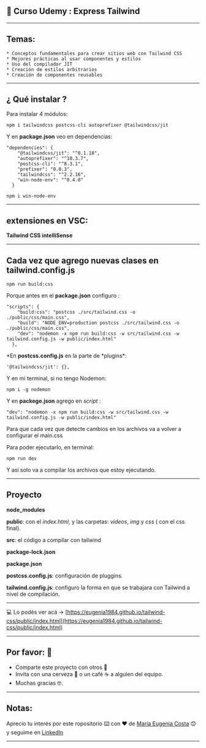 ## 📖 Curso Udemy : Express Tailwind

---

## Temas:

    * Conceptos fundamentales para crear sitios web con Tailwind CSS
    * Mejores prácticas al usar componentes y estilos
    * Uso del compilador JIT
    * Creación de estilos arbitrarios
    * Creación de componentes reusables

---

## ¿ Qué instalar ?

Para instalar 4 módulos:

```
npm i tailwindcss postcss-cli autoprefixer @tailwindcss/jit
```

Y en **package.json** veo en dependencias:

```
"dependencies": {
    "@tailwindcss/jit": "^0.1.18",
    "autoprefixer": "^10.3.7",
    "postcss-cli": "^8.3.1",
    "prefixer": "0.0.3",
    "tailwindcss": "^2.2.16",
    "win-node-env": "^0.4.0"
  }
```

```
npm i win-node-env
```

---

## extensiones en VSC:

**Tailwind CSS intelliSense**

---

## Cada vez que agrego nuevas clases en tailwind.config.js

```
npm run build:css
```

Porque antes en el **package.json** configuro :

```
"scripts": {
    "build:css": "postcss ./src/tailwind.css -o ./public/css/main.css",
    "build": "NODE_ENV=production postcss ./src/tailwind.css -o ./public/css/main.css",
    "dev": "nodemon -x npm run build:css -w src/tailwind.css -w tailwind.config.js -w public/index.html"
  },
```

*En **postcss.config.js** en la parte de *plugins\*:

```
'@tailwindcss/jit': {},
```

Y en mi terminal, si no tengo Nodemon:

```
npm i -g nodemon
```

Y en **packege.json** agrego en _script_ :

```
"dev": "nodemon -x npm run build:css -w src/tailwind.css -w tailwind.config.js -w public/index.html"
```

Para que cada vez que detecte cambios en los archivos va a volver a configurar el main.css

Para poder ejecutarlo, en terminal:

```
npm run dev
```

Y así solo va a compilar los archivos que estoy ejecutando.

---

## Proyecto

**node_modules**

**public**: con el _index.html_, y las carpetas: _videos_, _img_ y _css_ ( con el css final).

**src**: el código a compilar con tailwind

**package-lock.json**

**package.json**

**postcss.config.js**: configuración de pluggins.

**tailwind.config.js**: configuro la forma en que se trabajara con Tailwind a nivel de compilación.

---

:computer: Lo podés ver acá -> [https://eugenia1984.github.io/tailwind-css/public/index.html](https://eugenia1984.github.io/tailwind-css/public/index.html)

---

## Por favor: 🎁

* Comparte este proyecto con otros 📢
* Invita con una cerveza 🍺 o un café ☕ a alguien del equipo. 
* Muchas gracias 🤓.

---

## Notas:
Aprecio tu interés por este ropositorio ⌨️ con ❤️ de [María Eugenia Costa](https://github.com/eugenia1984) 😊 y seguime en [LinkedIn](http://www.linkedin.com/in/maríaeugeniacosta) 

---
